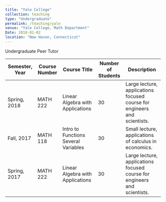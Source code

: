 ```yaml
---
title: "Yale College"
collection: teaching
type: "Undergraduate"
permalink: /teaching/yale
venue: "Yale College, Math Department"
Date: 2018-01-02
location: "New Haven, Connecticut"
---
```


Undergraduate Peer Tutor

| Semester, Year | Course Number | Course Title                         | Number of Students | Description                                                              |
|----------------|---------------|--------------------------------------|--------------------|--------------------------------------------------------------------------|
| Spring, 2018   | MATH 222      | Linear Algebra with Applications     | 30                 | Large lecture, applications focused course for engineers and scientists. |
| Fall, 2017     | MATH 118      | Intro to Functions Several Variables | 30                 | Small lecture, applications of calculus in economics.                    |
| Spring, 2017   | MATH 222      | Linear Algebra with Applications     | 30                 | Large lecture, applications focused course for engineers and scientists. |
